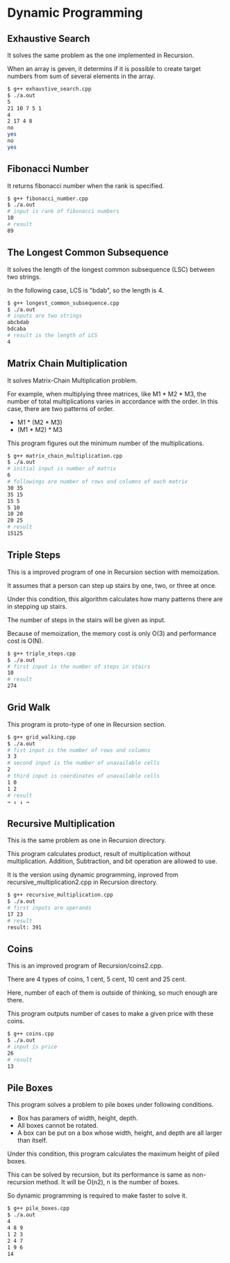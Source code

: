 # Dynamic Programming

## Exhaustive Search

It solves the same problem as the one implemented in Recursion.

When an array is geven, it determins if it is possible to create target numbers from sum of several elements in the array.

```bash
$ g++ exhaustive_search.cpp
$ ./a.out
5
21 10 7 5 1
4
2 17 4 8
no
yes
no
yes
```

## Fibonacci Number

It returns fibonacci number when the rank is specified.

```bash
$ g++ fibonacci_number.cpp
$ ./a.out
# input is rank of fibonacci numbers
10
# result
89
```

## The Longest Common Subsequence

It solves the length of the longest common subsequence (LSC) between two strings.

In the following case, LCS is "bdab", so the length is 4.

```bash
$ g++ longest_common_subsequence.cpp
$ ./a.out
# inputs are two strings
abcbdab
bdcaba
# result is the length of LCS
4
```

## Matrix Chain Multiplication

It solves Matrix-Chain Multiplication problem.

For example, when multiplying three matrices, like M1 \* M2 \* M3, the number of total multiplications varies in accordance with the order.
In this case, there are two patterns of order.

- M1 \* (M2 \* M3)
- (M1 \* M2) \* M3

This program figures out the minimum number of the multiplications.

```bash
$ g++ matrix_chain_multiplication.cpp
$ ./a.out
# initial input is number of matrix
6
# followings are number of rows and columns of each matrix
30 35
35 15
15 5
5 10
10 20
20 25
# result
15125
```

## Triple Steps

This is a improved program of one in Recursion section with memoization.

It assumes that a person can step up stairs by one, two, or three at once.

Under this condition, this algorithm calculates how many patterns there are in stepping up stairs.

The number of steps in the stairs will be given as input.

Because of memoization, the memory cost is only O(3) and performance cost is O(N).

```bash
$ g++ triple_steps.cpp
$ ./a.out
# first input is the number of steps in stairs
10
# result
274
```

## Grid Walk

This program is proto-type of one in Recursion section.

```bash
$ g++ grid_walking.cpp
$ ./a.out
# fist input is the number of rows and columns
3 3
# second input is the number of unavailable cells
2
# third input is coordinates of unavailable cells
1 0
1 2
# result
→ ↓ ↓ →
```

## Recursive Multiplication

This is the same problem as one in Recursion directory.

This program calculates product, result of multiplication without multiplication.
Addition, Subtraction, and bit operation are allowed to use.

It is the version using dynamic programming, inproved from recursive_multiplication2.cpp in Recursion directory.

```bash
$ g++ recursive_multiplication.cpp
$ ./a.out
# first inputs are operands
17 23
# result
result: 391
```

## Coins

This is an improved program of Recursion/coins2.cpp.

There are 4 types of coins, 1 cent, 5 cent, 10 cent and 25 cent.

Here, number of each of them is outside of thinking, so much enough are there.

This program outputs number of cases to make a given price with these coins.

```bash
$ g++ coins.cpp
$ ./a.out
# input is price
26
# result
13
```

## Pile Boxes

This program solves a problem to pile boxes under following conditions.

- Box has paramers of width, height, depth.
- All boxes cannot be rotated.
- A box can be put on a box whose width, height, and depth are all larger than itself.

Under this condition, this program calculates the maximum height of piled boxes.

This can be solved by recursion, but its performance is same as non-recursion method.
It will be O(n2), n is the number of boxes.

So dynamic programming is required to make faster to solve it.

```bash
$ g++ pile_boxes.cpp
$ ./a.out
4
4 8 9
1 2 3
2 4 7
1 9 6
14
```
